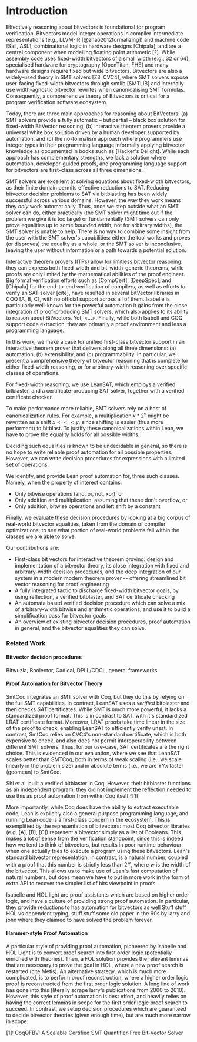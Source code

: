 # Introduction

Effectively reasoning about bitvectors is foundational for program verification. Bitvectors model integer operations in compiler intermediate representations (e.g., LLVM-IR [@zhao2012formalizing]) and machine code [Sail, ASL], combinational logic in hardware designs [Chipala], and are a central component when modelling floating point arithmetic [?]. While assembly code uses fixed-width bitvectors of a small width (e.g., 32 or 64), specialised hardware for cryptography [OpenTitan, FHE] and many hardware designs require fixed but wide bitvectors. Bitvectors are also a widely-used theory in SMT solvers [Z3, CVC4], where SMT solvers expose user-facing fixed-width bitvectors through smtlib [SMTLIB] and internally use width-agnostic bitvector rewrites when canonicalising SMT formulas. Consequently, a comprehensive theory of Bitvectors is critical for a program verification software ecosystem.

  

Today, there are three main approaches for reasoning about BitVectors: (a) SMT solvers provide a fully automatic – but partial – black box solution for fixed-width BitVector reasoning, (b) interactive theorem provers provide a universal white box solution driven by a human developer supported by automation, and (c) the no-formalism approach where programmers use integer types in their programming language informally applying bitvector knowledge as documented in books such as [Hacker's Delight]. While each approach has complementary strengths, we lack a solution where automation, developer-guided proofs, and programming language support for bitvectors are first-class across all three dimensions.

  

SMT solvers are excellent at solving equations about fixed-width bitvectors, as their finite domain permits effective reductions to SAT. Reducing bitvector decision problems to SAT via bitblasting has been widely successful across various domains. However, the way they work means they *only* work automatically. Thus, once we step outside what an SMT solver can do, either practically (the SMT solver might time out if the problem we give it is too large) or fundamentally (SMT solvers can only prove equalities up to some *bounded* width, not for arbitrary widths), the SMT solver is unable to help. There is no way to combine some insight from the user with the SMT solver's capabilities: either the tool works and proves (or disproves) the equality as a whole, or the SMT solver is inconclusive, leaving the user without information or a path towards a potential solution.

  

Interactive theorem provers (ITPs) allow for limitless bitvector reasoning: they can express both fixed-width and bit-width-generic theorems, while proofs are only limited by the mathematical abilities of the proof engineer. Big formal verification efforts such as [CompCert], [DeepSpec], and [Chipala] for the end-to-end verification of compilers, as well as efforts to verify an SAT solver [cite], have resulted in several BitVector libraries in COQ [A, B, C], with no official support across all of them. Isabelle is particularly well-known for the powerful automation it gains from the close integration of proof-producing SMT solvers, which also applies to its ability to reason about BitVectors. Yet, <...>. Finally, while both Isabell and COQ support code extraction, they are primarily a proof environment and less a programming language.

In this work, we make a case for unified first-class bitvector support in an interactive theorem prover that delivers along all three dimensions: (a) automation, (b) extensibility, and (c) programmability. In particular, we present a comprehensive theory of bitvector reasoning that is complete for either fixed-width reasoning, or for arbitrary-width reasoning over specific classes of operations.

  

For fixed-width reasoning, we use LeanSAT, which employs a verified bitblaster, and a certificate-producing SAT solver, together with a verified certificate checker. 

  

To make performance more reliable, SMT solvers rely on a host of canonicalization rules. For example, a multiplication $x * 2^y$ might be rewritten as a shift $x <<< y$, since shifting is easier (thus more performant) to bitblast. To justify these canonicalizations within Lean, we have to prove the equality holds for all possible widths.

  

Deciding such equalities is known to be undecidable in general, so there is no hope to write reliable proof automation for all possible properties. However, we can write decision procedures for expressions with a limited set of operations.

We identify, and provide Lean proof automation for, three such classes. Namely, when the property of interest contains:

* Only bitwise operations (and, or, not, xor), or
* Only addition and multiplication, assuming that these don't overflow, or
* Only addition, bitwise operations and left shift by a constant

  
Finally, we evaluate these decision procedures by looking at a big corpus of real-world bitvector equalities, taken from the domain of compiler optimizations, to see what portion of real-world problems fall within the classes we are able to solve.

  

Our contributions are:

* First-class bit vectors for interactive theorem proving: design and implementation of a bitvector theory, its close integration with fixed and arbitrary-width decision procedures, and the deep integration of our system in a modern modern theorem prover -- offering streamlined bit vector reasoning for proof engineering
* A fully integrated tactic to discharge fixed-width bitvector goals, by using reflection, a verified bitblaster, and SAT certificate checking
* An automata based verified decision procedure which can solve a mix of arbitrary-width bitwise and arithmetic operations, and use it to build a simplification pass for bitvector goals
* An overview of existing bitvector decision procedures, proof automation in general, and the bitvector equalities they can solve.


### Related Work

#### Bitvector decision procedures 

Bitwuzla, Boolector, Cadical, DPLL/CDCL, general frameworks

#### Proof Automation for Bitvector Theory

SmtCoq integrates an SMT solver with Coq, but they do this by relying on the full SMT capabilities. In contract, LeanSAT uses a *verified* bitblaster and then checks *SAT* certificates. While SMT is much more powerful, it lacks a standardized proof format.
This is in contrast to SAT, with it's standardized LRAT certificate format. Moreover, LRAT proofs take time linear in the size of the proof to check, enabling LeanSAT to efficiently verify unsat. In contrast, SmtCoq relies on CVC4's non-standard certificate, which is both expensive to check, and also does not permit interoperability between different SMT solvers. Thus, for our use-case, SAT certificates are the right choice. This is evidenced in our evaluation, where we see that LeanSAT scales better than SMTCoq, both in terms of weak scaling (i.e., we scale linearly in the problem size) and in absolute terms (i.e., we are YYx faster (geomean) to SmtCoq.

Shi et al. built a verified bitblaster in Coq. However, their bitblaster functions as an independent program; they did not implement the reflection needed to use this as proof automation from within Coq itself.^[1]  

More importantly, while Coq does have the ability to extract executable code, Lean is explicitly also a general purpose programming language, and running Lean code is a first-class concern in the ecosystem.
This is exemplified by the representation of bitvectors: most Coq bitvector libraries (e.g, [A], [B], [C]) represent a bitvector simply as a list of Booleans. This makes a lot of sense from the verification standpoint, since this is indeed how we tend to think of bitvectors, but results in poor runtime behaviour when one actually tries to execute a program using these bitvectors. Lean's standard bitvector representation, in contrast, is a natural number, coupled with a proof that this number is strictly less than $2^w$, where $w$ is the width of the bitvector. This allows us to make use of Lean's fast computation of natural numbers, but does mean we have to put in more work in the form of extra API to recover the simpler list of bits viewpoint in proofs.


Isabelle and HOL light are proof assistants which are based on higher order logic, and have a culture of providing strong proof automation. In particular, they provide reductions to has automation for bitvectors as well Stuff stuff HOL vs dependent typing, stuff stuff some old paper in the 90s by larry and john where they claimed to have solved the problem forever.

#### Hammer-style Proof Automation

A particular style of providing proof automation, pioneered by Isabelle and HOL Light is to convert proof search into first order logic (potentially enriched with theories). Then, a FOL solution provides the relevant lemmas that are necessary to prove the goal in HOL, where a new proof search is restarted (cite Metis). An alternative strategy, which is much more complicated, is to perform proof reconstruction, where a higher order logic proof is reconstructed from the first order logic solution. A long line of work has gone into this (literally scrape larry's publications from 2000 to 2010). However, this style of proof automation is best effort, and heavily relies on having the correct lemmas in scope for the first order logic proof search to succeed. In contrast, we setup decision procedures which are guaranteed to decide bitvector theories (given enough time), but are much more narrow in scope. 


[1]: CoqQFBV: A Scalable Certified SMT Quantifier-Free Bit-Vector Solver

[2]: SmtCoq



